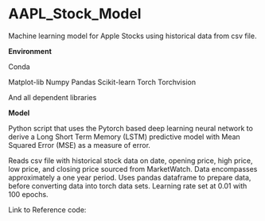 # AAPL_Stock_Model
Machine learning model for Apple Stocks using historical data from csv file.

**Environment**

Conda

Matplot-lib
Numpy
Pandas
Scikit-learn
Torch
Torchvision

And all dependent libraries

**Model**

Python script that uses the Pytorch based deep learning neural network to derive a Long Short Term Memory (LSTM) predictive model with Mean Squared Error (MSE) as a measure of error.

Reads csv file with historical stock data on date, opening price, high price, low price, and closing price sourced from MarketWatch. Data encompasses approximately a one year period. Uses pandas dataframe to prepare data, before converting data into torch data sets. Learning rate set at 0.01 with 100 epochs.

Link to Reference code:
